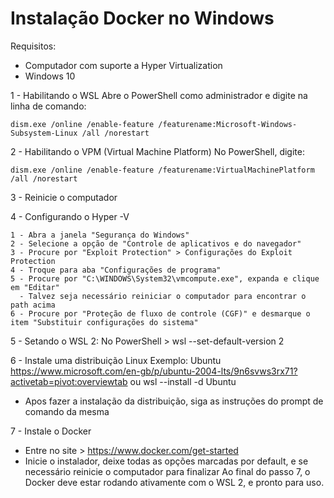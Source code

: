 # Instalação Docker no Windows 

Requisitos: 
- Computador com suporte a Hyper Virtualization 
- Windows 10
 
 1 - Habilitando o WSL
 Abre o PowerShell como administrador e digite na linha de comando:

```
dism.exe /online /enable-feature /featurename:Microsoft-Windows-Subsystem-Linux /all /norestart
```
 
 2 - Habilitando o VPM (Virtual Machine Platform)
 No PowerShell, digite:
 
 ```
dism.exe /online /enable-feature /featurename:VirtualMachinePlatform /all /norestart
 ```
 
 3 - Reinicie o computador
 
 4 - Configurando o Hyper -V

    1 - Abra a janela "Segurança do Windows"
    2 - Selecione a opção de "Controle de aplicativos e do navegador"
    3 - Procure por "Exploit Protection" > Configurações do Exploit Protection
    4 - Troque para aba "Configurações de programa"
    5 - Procure por "C:\WINDOWS\System32\vmcompute.exe", expanda e clique em "Editar"
      - Talvez seja necessário reiniciar o computador para encontrar o path acima 
    6 - Procure por "Proteção de fluxo de controle (CGF)" e desmarque o item "Substituir configurações do sistema"
    
 5 - Setando o WSL 2:
 No PowerShell > wsl --set-default-version 2

 6 - Instale uma distribuição Linux
 Exemplo: Ubuntu https://www.microsoft.com/en-gb/p/ubuntu-2004-lts/9n6svws3rx71?activetab=pivot:overviewtab ou wsl --install -d Ubuntu
  - Apos fazer a instalação da distribuição, siga as instruções do prompt de comando da mesma
  
 7 - Instale o Docker
 - Entre no site > https://www.docker.com/get-started
 - Inicie o instalador, deixe todas as opções marcadas por default, e se necessário reinicie o computador para finalizar
 Ao final do passo 7, o Docker deve estar rodando ativamente com o WSL 2, e pronto para uso. 
 
 
 
 
 

  
